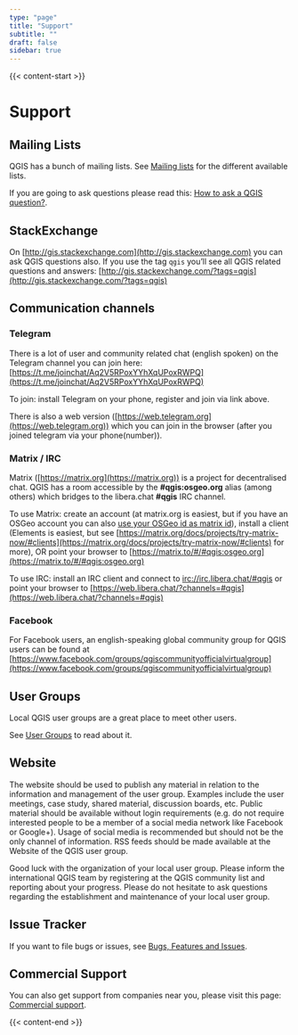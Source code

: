 ```yaml
---
type: "page"
title: "Support"
subtitle: ""
draft: false
sidebar: true
---
```


{{< content-start  >}}

# Support

## Mailing Lists

QGIS has a bunch of mailing lists. See [Mailing lists](https://qgis.org/en/site/getinvolved/mailinglists.html#qgis-mailinglists) for the different available lists.

If you are going to ask questions please read this: [How to ask a QGIS question?](https://qgis.org/en/site/getinvolved/faq/index.html#how-to-ask-a-qgis-question).

## StackExchange

On [http://gis.stackexchange.com](http://gis.stackexchange.com) you can ask QGIS questions also. If you use the tag `qgis` you’ll see all QGIS related questions and answers: [http://gis.stackexchange.com/?tags=qgis](http://gis.stackexchange.com/?tags=qgis)

## Communication channels

### Telegram

There is a lot of user and community related chat (english spoken) on the Telegram channel you can join here: [https://t.me/joinchat/Aq2V5RPoxYYhXqUPoxRWPQ](https://t.me/joinchat/Aq2V5RPoxYYhXqUPoxRWPQ)

To join: install Telegram on your phone, register and join via link above.

There is also a web version ([https://web.telegram.org](https://web.telegram.org)) which you can join in the browser (after you joined telegram via your phone(number)).

### Matrix / IRC

Matrix ([https://matrix.org](https://matrix.org)) is a project for decentralised chat. QGIS has a room accessible by the **#qgis:osgeo.org** alias (among others) which bridges to the libera.chat **#qgis** IRC channel.

To use Matrix: create an account (at matrix.org is easiest, but if you have an OSGeo account you can also [use your OSGeo id as matrix id](https://wiki.osgeo.org/wiki/Matrix#Connecting_to_the_OSGeo_Matrix_Homeserver)), install a client (Elements is easiest, but see [https://matrix.org/docs/projects/try-matrix-now/#clients](https://matrix.org/docs/projects/try-matrix-now/#clients) for more), OR point your browser to [https://matrix.to/#/#qgis:osgeo.org](https://matrix.to/#/#qgis:osgeo.org)

To use IRC: install an IRC client and connect to [irc://irc.libera.chat/#qgis](irc://irc.libera.chat/#qgis) or point your browser to [https://web.libera.chat/?channels=#qgis](https://web.libera.chat/?channels=#qgis)

### Facebook

For Facebook users, an english-speaking global community group for QGIS users can be found at [https://www.facebook.com/groups/qgiscommunityofficialvirtualgroup](https://www.facebook.com/groups/qgiscommunityofficialvirtualgroup)

## User Groups

Local QGIS user groups are a great place to meet other users.

See [User Groups](https://qgis.org/en/site/forusers/usergroups.html#qgis-usergroups) to read about it.

## Website

The website should be used to publish any material in relation to the information and management of the user group. Examples include the user meetings, case study, shared material, discussion boards, etc. Public material should be available without login requirements (e.g. do not require interested people to be a member of a social media network like Facebook or Google+). Usage of social media is recommended but should not be the only channel of information. RSS feeds should be made available at the Website of the QGIS user group.

Good luck with the organization of your local user group. Please inform the international QGIS team by registering at the QGIS community list and reporting about your progress. Please do not hesitate to ask questions regarding the establishment and maintenance of your local user group.

## Issue Tracker

If you want to file bugs or issues, see [Bugs, Features and Issues](https://qgis.org/en/site/getinvolved/development/bugreporting.html#qgis-bugreporting).

## Commercial Support

You can also get support from companies near you, please visit this page: [Commercial support](https://qgis.org/en/site/forusers/commercial_support.html#qgis-commercial-support).

{{< content-end >}}
